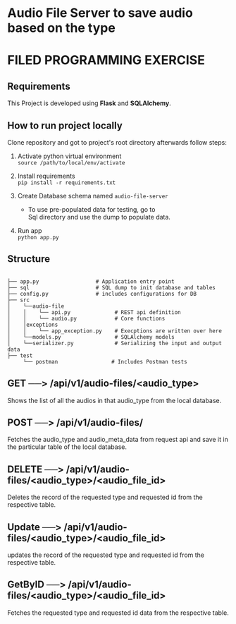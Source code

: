 # Audio File Server to save audio based on the type 
# FILED PROGRAMMING EXERCISE

## Requirements

This Project is developed using **Flask** and **SQLAlchemy**.

## How to run project locally

Clone repository and got to project's root directory afterwards follow steps:

1. Activate python virtual environment <br />
`source /path/to/local/env/activate`


2. Install requirements <br />
`pip install -r requirements.txt`
   

3. Create Database schema named `audio-file-server` <br />
   
   -    To use pre-populated data for testing, go to   
        Sql directory and use the dump to populate data.
        
   
4. Run app <br />
`python app.py`
   

## Structure

```

├── app.py                  # Application entry point
├── sql                     # SQL dump to init database and tables
├── config.py               # includes configurations for DB                                        
├── src
│    └──audio-file
│    │    └── api.py              # REST api definition
│    │    └── audio.py            # Core functions
│    │exceptions
│    │    └── app_exception.py    # Execptions are written over here
│    └──models.py                 # SQLAlchemy models
│    └──serializer.py             # Serializing the input and output data
├── test
     └── postman                 # Includes Postman tests
```
## GET ──>  /api/v1/audio-files/<audio_type>

Shows the list of all the audios in that audio_type from the local database.

## POST ──> /api/v1/audio-files/

Fetches the audio_type and audio_meta_data from request api and save it in the particular table of the local database.

## DELETE ──> /api/v1/audio-files/<audio_type>/<audio_file_id>

Deletes the record of the requested type and requested id from the respective table.  

## Update ──> /api/v1/audio-files/<audio_type>/<audio_file_id>

updates the record of the requested type and requested id from the respective table.

## GetByID ──> /api/v1/audio-files/<audio_type>/<audio_file_id>

Fetches the requested type and requested id data from the respective table.
